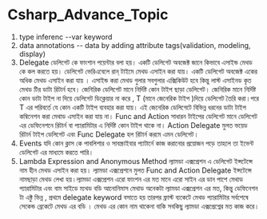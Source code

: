 # Csharp_Advance_Topic
1. type inferenc --var keyword
1. data annotations -- data by adding attribute tags(validation, modeling, display)
1. Delegate
ডেলিগেট কে ফাংশান পয়েন্টার বলা হয়। একটি ডেলিগেট অবজেক্ট জানে কিভাবে এসাইন্ড মেথড কে কল করতে হয়। ডেলিগেট ভেরিএবেলে রান্ টাইমে মেথড এসাইন করা যায়। একটি ডেলিগেট অবজেক্ট একের অধিক মেথড এসাইন করা যায় । এসাইন্ড করা মেথড গুলার সবগুলার এক্সিকিউট হবে কিন্তু লাস্ট এসাইনড কৃত মেথড টির ডাটা রিটার্ন হবে। 
জেনিরিক ডেলিগেট মানে নির্দিষ্ট কোন টাইপ ছাড়া ডেলিগেট। জেনিরিক মানে নির্দিষ্ট কোন ডাটা টাইপ না দিয়ে ডেলিগেট ডিক্লেয়ার না করে , T (মানে জেনেরিক টাইপ )দিয়ে ডেলিগেট তৈরি করা।পরে T এর পরিবর্তে যে কোন  একটি টাইপ ব্যবহার করা যায়। এই জেনেরিক ডেলিগেটে বিভিন্ন ধরনের ডাটা টাইপ কম্বিনেশন করা মেথাড এসাইন করা যায় না।
Func and Action সাধারন টাইপের ডেলিগেট মানে ডেলিগেট এর ডেফিনেশনে রিটার্ন  বা প্যারামিটার এ নির্দিষ্ট কোন টাইপ থাকে না। Action Delegate মুলত ভয়েড রিটার্ন  টাইপ ডেলিগেট এবং Func Delegate হল রিটার্ন করমে এমন ডেলিগেট।
1. Events
 যদি কোন ক্লাস কে পাবলিশার ও সাবস্ক্রাইবার প্যাটার্নে কাজ করানোর প্রয়োজন পড়ে তাহলে তা ইভেন্ট ডেলিগেট এর মাধ্যমে করতে পারি। 
1. Lambda Expression and Anonymous Method
ল্যামডা এক্সপ্রেশন এ ডেলিগেট ইন্সটেন্সে নাম হীন মেথড এসাইন করা হয়। ল্যামডা এক্সপ্রেশনে মুলত Func and Action Delegate ইন্সটেন্সে নামছাড়া মেথড লেখা হয়।ল্যামডা এক্সপ্রেশন এরো ফাংশন এর মত মানে এরো সাইন এর ডান পাশে মেথাড প্যারামিটার এবং বাম সাইডে ম্যথড বডি
আনোনিমাস মেথাড অনেকটা ল্যামডা এক্সপ্রেশন এর মত, কিন্তু ডেফিনেশন টা এক্টু ভিন্ন , প্রথমে delegate keyword বসাতে হয় তারপর ফ্রাস্ট ব্যকেটে মেথড প্যারামিটার সর্বশেষে সেকেন্ড ব্রেকেটে  মেথড এর বডি । মেথড এর কোন নাম থাকেনা বাকি সবকিছু ল্যামডা এক্সপ্রেশ্নের মত কাজ করে। 
